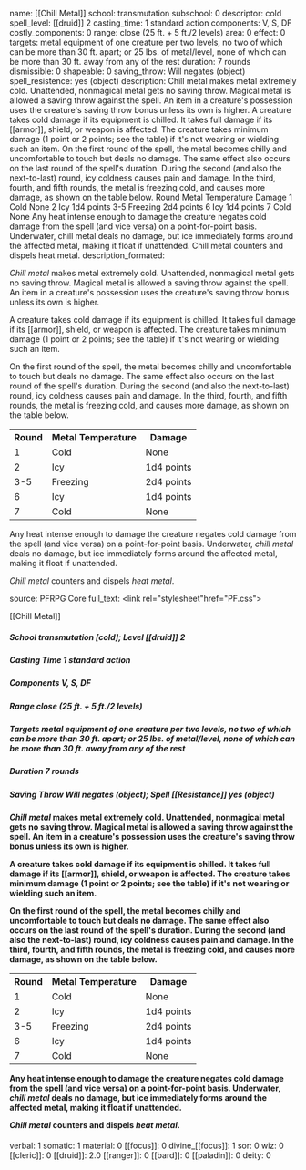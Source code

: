 name: [[Chill Metal]]
school: transmutation
subschool: 0
descriptor: cold
spell_level: [[druid]] 2
casting_time: 1 standard action
components: V, S, DF
costly_components: 0
range: close (25 ft. + 5 ft./2 levels)
area: 0
effect: 0
targets: metal equipment of one creature per two levels, no two of which can be more than 30 ft. apart; or 25 lbs. of metal/level, none of which can be more than 30 ft. away from any of the rest
duration: 7 rounds
dismissible: 0
shapeable: 0
saving_throw: Will negates (object)
spell_resistence: yes (object)
description: Chill metal makes metal extremely cold. Unattended, nonmagical metal gets no saving throw. Magical metal is allowed a saving throw against the spell. An item in a creature's possession uses the creature's saving throw bonus unless its own is higher. A creature takes cold damage if its equipment is chilled. It takes full damage if its [[armor]], shield, or weapon is affected. The creature takes minimum damage (1 point or 2 points; see the table) if it's not wearing or wielding such an item. On the first round of the spell, the metal becomes chilly and uncomfortable to touch but deals no damage. The same effect also occurs on the last round of the spell's duration. During the second (and also the next-to-last) round, icy coldness causes pain and damage. In the third, fourth, and fifth rounds, the metal is freezing cold, and causes more damage, as shown on the table below. Round Metal Temperature Damage 1 Cold None 2 Icy 1d4 points 3-5 Freezing 2d4 points 6 Icy 1d4 points 7 Cold None  Any heat intense enough to damage the creature negates cold damage from the spell (and vice versa) on a point-for-point basis. Underwater, chill metal deals no damage, but ice immediately forms around the affected metal, making it float if unattended. Chill metal counters and dispels heat metal.
description_formated: <p><i>Chill metal</i> makes metal extremely cold. Unattended, nonmagical metal gets no saving throw. Magical metal is allowed a saving throw against the spell. An item in a creature's possession uses the creature's saving throw bonus unless its own is higher.</p><p>A creature takes cold damage if its equipment is chilled. It takes full damage if its [[armor]], shield, or weapon is affected. The creature takes minimum damage (1 point or 2 points; see the table) if it's not wearing or wielding such an item.</p><p>On the first round of the spell, the metal becomes chilly and uncomfortable to touch but deals no damage. The same effect also occurs on the last round of the spell's duration. During the second (and also the next-to-last) round, icy coldness causes pain and damage. In the third, fourth, and fifth rounds, the metal is freezing cold, and causes more damage, as shown on the table below.</p><p><table><tr><th>Round</th><th>Metal Temperature</th><th>Damage</th></tr> <tr><td>1</td><td>Cold</td><td>None</td></tr> <tr><td>2</td><td>Icy</td><td>1d4 points</td></tr> <tr><td>3-5</td><td>Freezing</td><td>2d4 points</td></tr> <tr><td>6</td><td>Icy</td><td>1d4 points</td></tr> <tr><td>7</td><td>Cold</td><td>None</td></tr> </table>  Any heat intense enough to damage the creature negates cold damage from the spell (and vice versa) on a point-for-point basis. Underwater, <i>chill metal</i> deals no damage, but ice immediately forms around the affected metal, making it float if unattended.</p><p><i>Chill metal</i> counters and dispels <i>heat metal</i>.</p>
source: PFRPG Core
full_text: <link rel="stylesheet"href="PF.css"><div class="heading"><p class="alignleft">[[Chill Metal]]</p><div style="clear: both;"></div></div><div><h5><b>School </b>transmutation [cold]; <b>Level </b>[[druid]] 2</h5><h5><b>Casting Time </b>1 standard action</h5><h5><b>Components </b>V, S, DF</h5><h5><b>Range </b>close (25 ft. + 5 ft./2 levels)</h5><h5><b>Targets </b> metal equipment of one creature per two levels, no two of which can be more than 30 ft. apart; or 25 lbs. of metal/level, none of which can be more than 30 ft. away from any of the rest</h5><h5><b>Duration </b>7 rounds</h5><h5><b>Saving Throw </b>Will negates (object); <b>Spell [[Resistance]] </b>yes (object)</h5></div><div><h4><p><i>Chill metal</i> makes metal extremely cold. Unattended, nonmagical metal gets no saving throw. Magical metal is allowed a saving throw against the spell. An item in a creature's possession uses the creature's saving throw bonus unless its own is higher.</p><p>A creature takes cold damage if its equipment is chilled. It takes full damage if its [[armor]], shield, or weapon is affected. The creature takes minimum damage (1 point or 2 points; see the table) if it's not wearing or wielding such an item.</p><p>On the first round of the spell, the metal becomes chilly and uncomfortable to touch but deals no damage. The same effect also occurs on the last round of the spell's duration. During the second (and also the next-to-last) round, icy coldness causes pain and damage. In the third, fourth, and fifth rounds, the metal is freezing cold, and causes more damage, as shown on the table below.</p><p><table><tr><th>Round</th><th>Metal Temperature</th><th>Damage</th></tr> <tr><td>1</td><td>Cold</td><td>None</td></tr> <tr><td>2</td><td>Icy</td><td>1d4 points</td></tr> <tr><td>3-5</td><td>Freezing</td><td>2d4 points</td></tr> <tr><td>6</td><td>Icy</td><td>1d4 points</td></tr> <tr><td>7</td><td>Cold</td><td>None</td></tr> </table>  Any heat intense enough to damage the creature negates cold damage from the spell (and vice versa) on a point-for-point basis. Underwater, <i>chill metal</i> deals no damage, but ice immediately forms around the affected metal, making it float if unattended.</p><p><i>Chill metal</i> counters and dispels <i>heat metal</i>.</p></h4></div>
verbal: 1
somatic: 1
material: 0
[[focus]]: 0
divine_[[focus]]: 1
sor: 0
wiz: 0
[[cleric]]: 0
[[druid]]: 2.0
[[ranger]]: 0
[[bard]]: 0
[[paladin]]: 0
deity: 0
